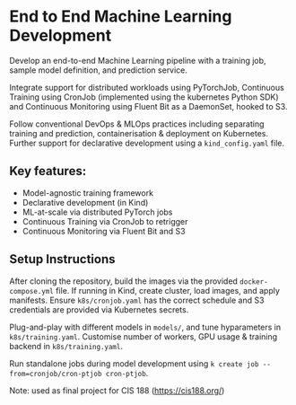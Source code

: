 # End to End Machine Learning Development

Develop an end-to-end Machine Learning pipeline with a training job, sample model definition, and prediction service.

Integrate support for distributed workloads using PyTorchJob, Continuous Training using CronJob (implemented using the kubernetes Python SDK) and Continuous Monitoring using Fluent Bit as a DaemonSet, hooked to S3.

Follow conventional DevOps & MLOps practices including separating training and prediction, containerisation & deployment on Kubernetes. Further support for declarative development using a `kind_config.yaml` file. 

## Key features:

- Model-agnostic training framework
- Declarative development (in Kind)
- ML-at-scale via distributed PyTorch jobs
- Continuous Training via CronJob to retrigger
- Continuous Monitoring via Fluent Bit and S3

## Setup Instructions

After cloning the repository, build the images via the provided `docker-compose.yml` file. If running in Kind, create cluster, load images, and apply manifests. Ensure `k8s/cronjob.yaml` has the correct schedule and S3 credentials are provided via Kubernetes secrets. 

Plug-and-play with different models in `models/`, and tune hyparameters in `k8s/training.yaml`. Customise number of workers, GPU usage & training backend in `k8s/training.yaml`.

Run standalone jobs during model development using `k create job --from=cronjob/cron-ptjob cron-ptjob`.


Note: used as final project for CIS 188 (https://cis188.org/)
